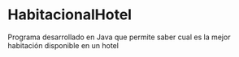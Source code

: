 # HabitacionalHotel
Programa desarrollado en Java que permite saber cual es la mejor habitación disponible en un hotel
